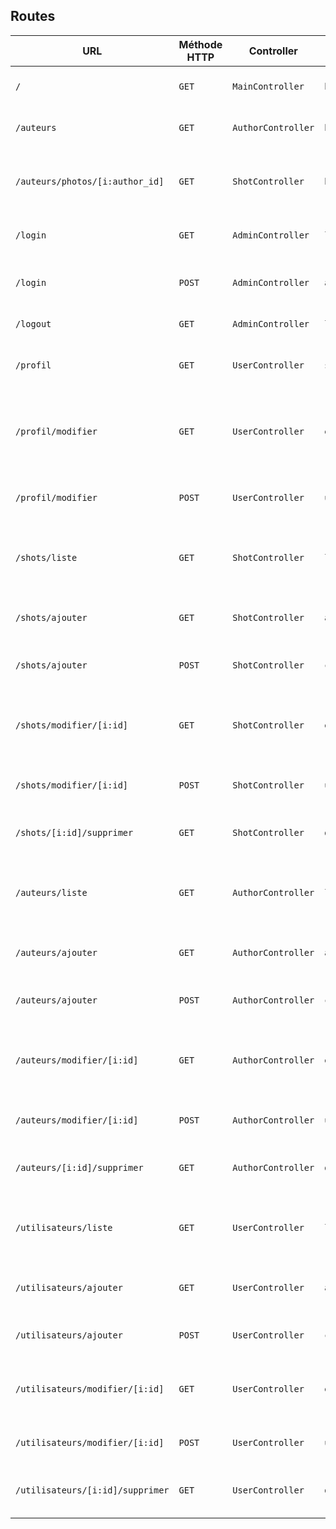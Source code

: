 ## Routes

| URL | Méthode HTTP | Controller | Méthode | Contenu | Commentaire |
|--|--|--|--|--|--|
|`/`|`GET`|`MainController`|`home`|Page d'accueil du site|Liste de toutes les publications|
|`/auteurs`|`GET`|`AuthorController`|`browse`|Page auteurs|Piste tous les auteurs du site|
|`/auteurs/photos/[i:author_id]`|`GET`|`ShotController`|`browseByAuthor`|Photos de chaque auteur|Liste les publications respectives de chaque auteur|
|`/login`|`GET`|`AdminController`|`login`|Formulaire de connexion|-|
|`/login`|`POST`|`AdminController`|`authenticate`|-|Envoie les informations entrées par l'utilisateur|
|`/logout`|`GET`|`AdminController`|`logout`|-|Product details|déconnecte l'utilisateur en visant la session|
|`/profil`|`GET`|`UserController`|`showProfil`|Profil utilisateur|Informations personnelles du user courant|
|`/profil/modifier`|`GET`|`UserController`|`editProfil`|Formulaire de modification|Permet à l'utilisateur de modifier ses informations personnelles|
|`/profil/modifier`|`POST`|`UserController`|`updateProfil`|-|Envoie les informations utilisateur mises à jour|
|`/shots/liste`|`GET`|`ShotController`|`list`|Liste de toutes les publications|Visible seulement pour les utilisateurs connectés|
|`/shots/ajouter`|`GET`|`ShotController`|`add`|Formulaire d'ajout d'une publication|visibles pour tous les rôles|
|`/shots/ajouter`|`POST`|`ShotController`|`create`|-|Envoie les informations créées|
|`/shots/modifier/[i:id]`|`GET`|`ShotController`|`edit`|Formulaire de modification d'une publications|Affiche le formulaire si la publication appartient à l'utilisateur connecté|
|`/shots/modifier/[i:id]`|`POST`|`ShotController`|`update`|-|Envoie les informations mises à jour|
|`/shots/[i:id]/supprimer`|`GET`|`ShotController`|`delete`|-|Supprime la donnée qui correspond à l'id envoyé|
|`/auteurs/liste`|`GET`|`AuthorController`|`list`|Liste de tous les auteurs|Visibles seulement pour les utilisateurs connectés|
|`/auteurs/ajouter`|`GET`|`AuthorController`|`add`|Formulaire d'ajout d'un auteur|visible pour les rôles ayant les droits|
|`/auteurs/ajouter`|`POST`|`AuthorController`|`create`|-|Envoie les informations créées|
|`/auteurs/modifier/[i:id]`|`GET`|`AuthorController`|`edit`|Formulaire de modification d'un auteur|Affiche le formulaire de modification qu'aux rôles ayant les droits|
|`/auteurs/modifier/[i:id]`|`POST`|`AuthorController`|`update`|-|Envoie les informations mises à jour|
|`/auteurs/[i:id]/supprimer`|`GET`|`AuthorController`|`delete`|-|Supprime la donnée qui correspond à l'id envoyé|
|`/utilisateurs/liste`|`GET`|`UserController`|`list`|Liste de tous les utilisateurs|visibles seulement pour les utilisateurs connectés|
|`/utilisateurs/ajouter`|`GET`|`UserController`|`add`|Formulaire d'ajout d'un utilisateur|Visibles pour les rôles ayant les droits|
|`/utilisateurs/ajouter`|`POST`|`UserController`|`create`|-|Envoie les informations créées|
|`/utilisateurs/modifier/[i:id]`|`GET`|`UserController`|`edit`|Formulaire de modification d'un utilisateur|Visible qu'aux rôles ayant les droits|
|`/utilisateurs/modifier/[i:id]`|`POST`|`UserController`|`update`|-|Envoie les informations mises à jour|
|`/utilisateurs/[i:id]/supprimer`|`GET`|`UserController`|`delete`|-|Supprime la donnée qui correspond à l'id envoyé|
